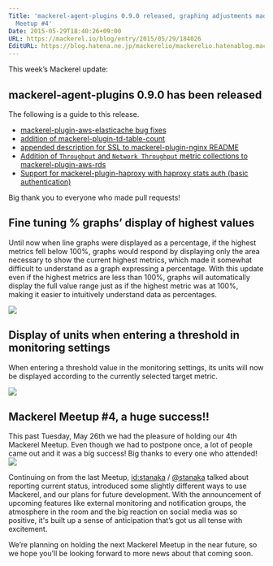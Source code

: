 ```yaml
---
Title: 'mackerel-agent-plugins 0.9.0 released, graphing adjustments made, Mackerel
  Meetup #4'
Date: 2015-05-29T18:40:26+09:00
URL: https://mackerel.io/blog/entry/2015/05/29/184026
EditURL: https://blog.hatena.ne.jp/mackerelio/mackerelio.hatenablog.mackerel.io/atom/entry/8454420450095833296
---
```


This week’s Mackerel update:

## mackerel-agent-plugins 0.9.0 has been released

The following is a guide to this release.

- [mackerel-plugin-aws-elasticache bug fixes](https://github.com/mackerelio/mackerel-agent-plugins/pull/81)
- [addition of mackerel-plugin-td-table-count](https://github.com/mackerelio/mackerel-agent-plugins/pull/83)
- [appended description for SSL to mackerel-plugin-nginx README](https://github.com/mackerelio/mackerel-agent-plugins/pull/84)
- [Addition of `Throughput` and `Network Throughput` metric collections to mackerel-plugin-aws-rds](https://github.com/mackerelio/mackerel-agent-plugins/pull/85)
- [Support for mackerel-plugin-haproxy with haproxy stats auth (basic authentication)](https://github.com/mackerelio/mackerel-agent-plugins/pull/86)

Big thank you to everyone who made pull requests!


## Fine tuning % graphs’ display of highest values
Until now when line graphs were displayed as a percentage, if the highest metrics fell below 100%, graphs would respond by displaying only the area necessary to show the current highest metrics, which made it somewhat difficult to understand as a graph expressing a percentage. 
With this update even if the highest metrics are less than 100%, graphs will automatically display the full value range just as if the highest metric was at 100%, making it easier to intuitively understand data as percentages.

![](https://cdn-ak.f.st-hatena.com/images/fotolife/m/mackerelio/20150529/20150529105753.png)

## Display of units when entering a threshold in monitoring settings
When entering a threshold value in the monitoring settings, its units will now be displayed according to the currently selected target metric.

![](https://cdn-ak.f.st-hatena.com/images/fotolife/m/mackerelio/20150528/20150528113220.png)

## Mackerel Meetup #4, a huge success!!

This past Tuesday, May 26th we had the pleasure of holding our 4th Mackerel Meetup. Even though we had to postpone once, a lot of people came out and it was a big success! Big thanks to every one who attended!
![](https://cdn-ak.f.st-hatena.com/images/fotolife/m/mackerelio/20150528/20150528130010_original.jpg)

Continuing on from the last Meetup, [id:stanaka](https://profile.hatena.ne.jp/stanaka/) / [@stanaka](https://twitter.com/stanaka) talked about reporting current status, introduced some slightly different ways to use Mackerel, and our plans for future development.
With the announcement of upcoming features like external monitoring and notification groups, the atmosphere in the room and the big reaction on social media was so positive, it's built up a sense of anticipation that’s got us all tense with excitement.
<script async class="speakerdeck-embed" data-id="bb6bd999880e413c8689f4c2fb83b97a" data-ratio="1.33333333333333" src="//speakerdeck.com/assets/embed.js"></script>

We’re planning on holding the next Mackerel Meetup in the near future, so we hope you’ll be looking forward to more news about that coming soon.
